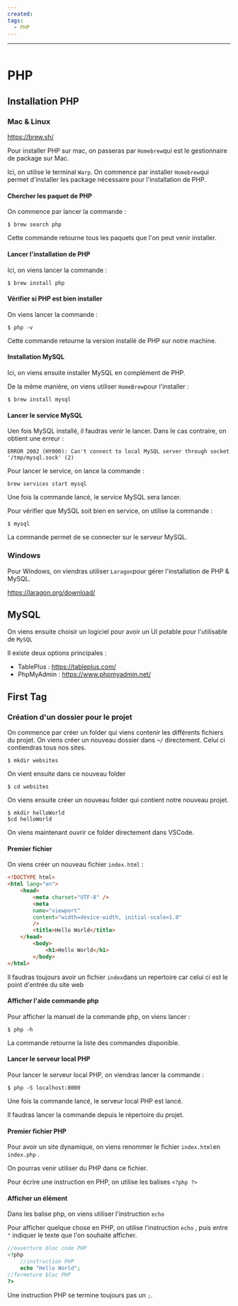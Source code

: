 ```yaml
---
created: 
tags:
  - PHP
---
```

---

```table-of-contents
```
# PHP

## Installation PHP

### Mac & Linux

https://brew.sh/

Pour installer PHP sur mac, on passeras par `Homebrew`qui est le gestionnaire de package sur Mac.

Ici, on utilise le terminal `Warp`. 
On commence par installer `Homebrew`qui permet d'installer les package nécessaire pour l'installation de PHP.

#### Chercher les paquet de PHP

On commence par lancer la commande : 

```shell
$ brew search php
```

Cette commande retourne tous les paquets que l'on peut venir installer. 

#### Lancer l'installation de PHP

Ici, on viens lancer la commande : 

```shell
$ brew install php
```

#### Vérifier si PHP est bien installer 

On viens lancer la commande :

```shell
$ php -v 
```

Cette commande retourne la version installé de PHP sur notre machine.

#### Installation MySQL

Ici, on viens ensuite installer MySQL en complément de PHP.

De la même manière, on viens utiliser `HomeBrew`pour l'installer :

```shell
$ brew install mysql
```

#### Lancer le service MySQL

Uen fois MySQL installé, il faudras venir le lancer. Dans le cas contraire, on obtient une erreur :

`ERROR 2002 (HY000): Can't connect to local MySQL server through socket '/tmp/mysql.sock' (2)`

Pour lancer le service, on lance la commande :

```shell 
brew services start mysql
```

Une fois la commande lancé, le service MySQL sera lancer.

Pour vérifier que MySQL soit bien en service, on utilise la commande :

```shell
$ mysql
```

La commande permet de se connecter sur le serveur MySQL.

### Windows 

Pour Windows, on viendras utiliser `Laragon`pour gérer l'installation de PHP & MySQL.

https://laragon.org/download/

## MySQL

On viens ensuite choisir un logiciel pour avoir un UI potable pour l'utilisable de `MySQL`

Il existe deux options principales : 
- TablePlus : https://tableplus.com/
- PhpMyAdmin : https://www.phpmyadmin.net/

## First Tag

### Création d'un dossier pour le projet

On commence par créer un folder qui viens contenir les différents fichiers du projet. On viens créer un nouveau dossier dans `¬/` directement. Celui ci contiendras tous nos sites.

```shell
$ mkdir websites
```

On vient ensuite dans ce nouveau folder 

```shell
$ cd websites
```

On viens ensuite créer un nouveau folder qui contient notre nouveau projet.

```shell 
$ mkdir helloWorld
$cd helloWorld
```

On viens maintenant ouvrir ce folder directement dans VSCode.

#### Premier fichier

On viens créer un nouveau fichier `index.html` :

```html
<!DOCTYPE html>
<html lang="en">
	<head>
		<meta charset="UTF-8" />
		<meta
		name="viewport"
		content="width=device-width, initial-scale=1.0"
		/>
		<title>Hello World</title>
	</head>
		<body>
			<h1>Hello World</h1>
		</body>
</html>
```

Il faudras toujours avoir un fichier `index`dans un repertoire car celui ci est le point d'entrée du site web

#### Afficher l'aide commande php

Pour afficher la manuel de la commande php, on viens lancer :

```shell
$ php -h
```

La commande retourne la liste des commandes disponible.

#### Lancer le serveur local PHP

Pour lancer le serveur local PHP, on viendras lancer la commande :

```shell 
$ php -S localhost:8000
```

Une fois la commande lancé, le serveur local PHP est lancé.

Il faudras lancer la commande depuis le répertoire du projet. 

#### Premier fichier PHP

Pour avoir un site dynamique, on viens renommer le fichier `index.html`en `index.php` .

On pourras venir utiliser du PHP dans ce fichier.

Pour écrire une instruction en PHP, on utilise les balises `<?php ?>`

#### Afficher un élément 

Dans les balise php, on viens utiliser l'instruction `echo`

Pour afficher quelque chose en PHP, on utilise l'instruction `echo` , puis entre `"` indiquer le texte que l'on souhaite afficher.

```php
//ouverture bloc code PHP
<?php
	//instruction PHP
	echo "Hello World";
//fermeture bloc PHP
?>
```

Une instruction PHP se termine toujours pas un `;`. 